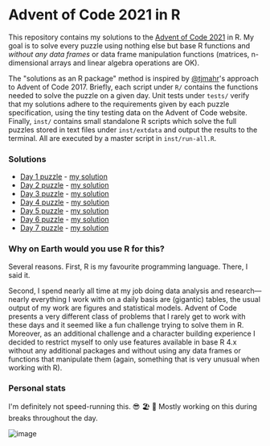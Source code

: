 # Advent of Code 2021 in R

This repository contains my solutions to the [Advent of Code 2021](https://adventofcode.com/2021) in R. My goal is to solve every puzzle using nothing else but base R functions and _without any data frames_ or data frame manipulation functions (matrices, n-dimensional arrays and linear algebra operations are OK).

The "solutions as an R package" method is inspired by [\@tjmahr](https://github.com/tjmahr/adventofcode17)'s approach to Advent of Code 2017. Briefly, each script under `R/` contains the functions needed to solve the puzzle on a given day. Unit tests under `tests/` verify that my solutions adhere to the requirements given by each puzzle specification, using the tiny testing data on the Advent of Code website. Finally, `inst/` contains small standalone R scripts which solve the full puzzles stored in text files under `inst/extdata` and output the results to the terminal. All are executed by a master script in `inst/run-all.R`.

### Solutions

- [Day 1 puzzle](https://adventofcode.com/2021/day/1) - [my solution](R/day-01.R)
- [Day 2 puzzle](https://adventofcode.com/2021/day/2) - [my solution](R/day-02.R)
- [Day 3 puzzle](https://adventofcode.com/2021/day/3) - [my solution](R/day-03.R)
- [Day 4 puzzle](https://adventofcode.com/2021/day/4) - [my solution](R/day-04.R)
- [Day 5 puzzle](https://adventofcode.com/2021/day/5) - [my solution](R/day-05.R)
- [Day 6 puzzle](https://adventofcode.com/2021/day/6) - [my solution](R/day-06.R)
- [Day 7 puzzle](https://adventofcode.com/2021/day/7) - [my solution](R/day-07.R)

### Why on Earth would you use R for this?

Several reasons. First, R is my favourite programming language. There, I said it.

Second, I spend nearly all time at my job doing data analysis and research&mdash;nearly everything I work with on a daily basis are (gigantic) tables, the usual output of my work are figures and statistical models. Advent of Code presents a very different class of problems that I rarely get to work with these days and it seemed like a fun challenge trying to solve them in R. Moreover, as an additional challenge and a character building experience I decided to restrict myself to only use features available in base R 4.x without any additional packages and without using any data frames or functions that manipulate them (again, something that is very unusual when working with R).

### Personal stats

I'm definitely not speed-running this. 😎 🏖 🍹 Mostly working on this during breaks throughout the day.

![image](https://user-images.githubusercontent.com/16516593/144813799-3856f09d-758b-44cf-9290-34f357c81c9d.png)
